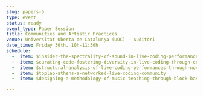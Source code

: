 ```yaml
---
slug: papers-5
type: event
status: ready
event_type: Paper Session
title: Communities and Artistic Practices
venue: Universitat Oberta de Catalunya (UOC) - Auditori
date_time: Friday 30th, 10h-11:30h
schedule:
  -  item: $insider-the-spectrality-of-sound-in-live-coding-performance
  -  item: $curating-code-fostering-diversity-in-live-coding-through-cross
  -  item: $structural-analysis-of-live-coding-performances-through-novelty
  -  item: $toplap-athens-a-networked-live-coding-community
  -  item: $designing-a-methodology-of-music-teaching-through-block-based

---
```

